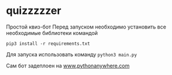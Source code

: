 # quizzzzzer
Простой квиз-бот 
Перед запуском необходимо установить все необходимые библиотеки командой 


```pip3 install -r requirements.txt```

Для запуска использовать команду
```python3 main.py```

Сам бот задеплоен на www.pythonanywhere.com

